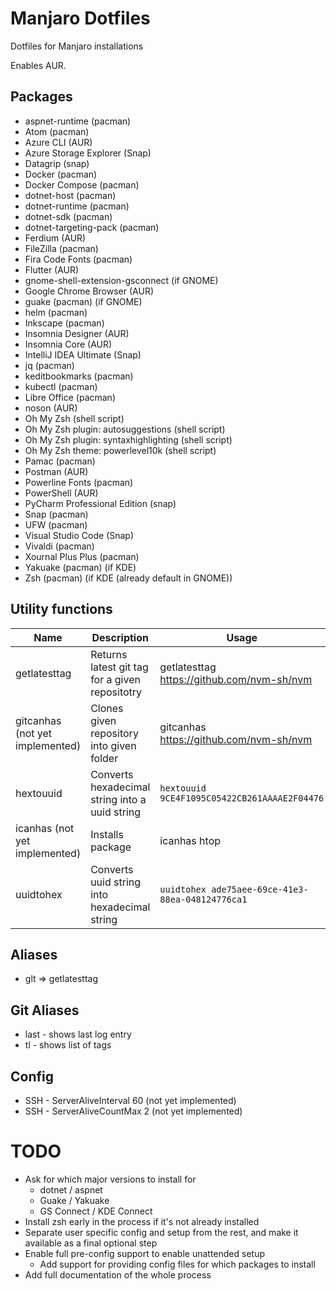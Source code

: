 # Manjaro Dotfiles

Dotfiles for Manjaro installations

Enables AUR.

## Packages

- aspnet-runtime (pacman)
- Atom (pacman)
- Azure CLI (AUR)
- Azure Storage Explorer (Snap)
- Datagrip (snap)
- Docker (pacman)
- Docker Compose (pacman)
- dotnet-host (pacman)
- dotnet-runtime (pacman)
- dotnet-sdk (pacman)
- dotnet-targeting-pack (pacman)
- Ferdium (AUR)
- FileZilla (pacman)
- Fira Code Fonts (pacman)
- Flutter (AUR)
- gnome-shell-extension-gsconnect (if GNOME)
- Google Chrome Browser (AUR)
- guake (pacman) (if GNOME)
- helm (pacman)
- Inkscape (pacman)
- Insomnia Designer (AUR)
- Insomnia Core (AUR)
- IntelliJ IDEA Ultimate (Snap)
- jq (pacman)
- keditbookmarks (pacman)
- kubectl (pacman)
- Libre Office (pacman)
- noson (AUR)
- Oh My Zsh (shell script)
- Oh My Zsh plugin: autosuggestions (shell script)
- Oh My Zsh plugin: syntaxhighlighting (shell script)
- Oh My Zsh theme: powerlevel10k (shell script)
- Pamac (pacman)
- Postman (AUR)
- Powerline Fonts (pacman)
- PowerShell (AUR)
- PyCharm Professional Edition (snap)
- Snap (pacman)
- UFW (pacman)
- Visual Studio Code (Snap)
- Vivaldi (pacman)
- Xournal Plus Plus (pacman)
- Yakuake (pacman) (if KDE)
- Zsh (pacman) (if KDE (already default in GNOME))


## Utility functions

| Name                            | Description                                    | Usage                                            |
|---------------------------------|------------------------------------------------|--------------------------------------------------|
| getlatesttag                    | Returns latest git tag for a given repositotry | getlatesttag https://github.com/nvm-sh/nvm       |
| gitcanhas (not yet implemented) | Clones given repository into given folder      | gitcanhas https://github.com/nvm-sh/nvm          |
| hextouuid                       | Converts hexadecimal string into a uuid string | `hextouuid 9CE4F1095C05422CB261AAAAE2F04476`     |
| icanhas (not yet implemented)   | Installs package                               | icanhas htop                                     |
| uuidtohex                       | Converts uuid string into hexadecimal string   | `uuidtohex ade75aee-69ce-41e3-88ea-048124776ca1` |


## Aliases
- glt => getlatesttag

## Git Aliases
- last - shows last log entry
- tl - shows list of tags

## Config
- SSH - ServerAliveInterval 60 (not yet implemented)
- SSH - ServerAliveCountMax 2 (not yet implemented)


# TODO
- Ask for which major versions to install for
  - dotnet / aspnet
  - Guake / Yakuake
  - GS Connect / KDE Connect
- Install zsh early in the process if it's not already installed
- Separate user specific config and setup from the rest, and make it available as a final optional step
- Enable full pre-config support to enable unattended setup
  - Add support for providing config files for which packages to install
- Add full documentation of the whole process
